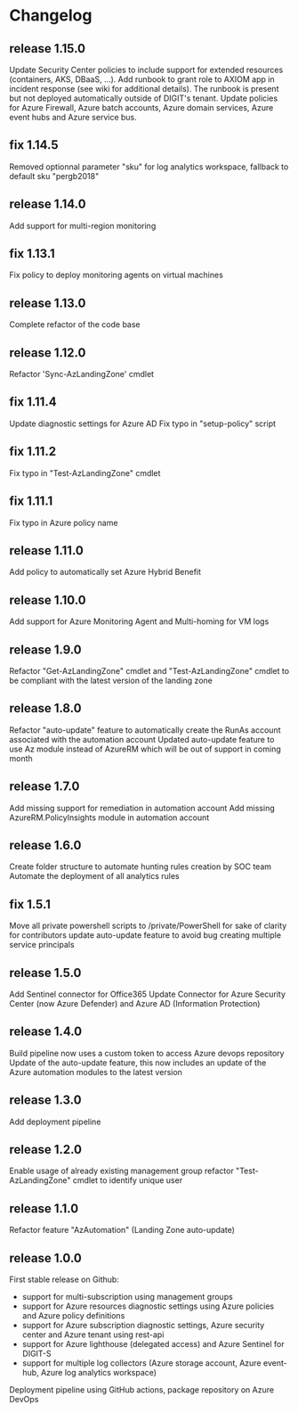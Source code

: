# Changelog

## release 1.15.0
Update Security Center policies to include support for extended resources (containers, AKS, DBaaS, ...).
Add runbook to grant role to AXIOM app in incident response (see wiki for additional details). The runbook is present but not deployed automatically outside of DIGIT's tenant.
Update policies for Azure Firewall, Azure batch accounts, Azure domain services, Azure event hubs and Azure service bus.
## fix 1.14.5
Removed optionnal parameter "sku" for log analytics workspace, fallback to default sku "pergb2018"
## release 1.14.0
Add support for multi-region monitoring
## fix 1.13.1
Fix policy to deploy monitoring agents on virtual machines
## release 1.13.0
Complete refactor of the code base
## release 1.12.0
Refactor 'Sync-AzLandingZone' cmdlet
## fix 1.11.4
Update diagnostic settings for Azure AD
Fix typo in "setup-policy" script
## fix 1.11.2
Fix typo in "Test-AzLandingZone" cmdlet
## fix 1.11.1
Fix typo in Azure policy name
## release 1.11.0
Add policy to automatically set Azure Hybrid Benefit
## release 1.10.0
Add support for Azure Monitoring Agent and Multi-homing for VM logs
## release 1.9.0
Refactor "Get-AzLandingZone" cmdlet and "Test-AzLandingZone" cmdlet to be compliant with the latest version of the landing zone
## release 1.8.0
Refactor "auto-update" feature to automatically create the RunAs account associated with the automation account
Updated auto-update feature to use Az module instead of AzureRM which will be out of support in coming month
## release 1.7.0
Add missing support for remediation in automation account
Add missing AzureRM.PolicyInsights module in automation account
## release 1.6.0
Create folder structure to automate hunting rules creation by SOC team
Automate the deployment of all analytics rules
## fix 1.5.1
Move all private powershell scripts to /private/PowerShell for sake of clarity for contributors
update auto-update feature to avoid bug creating multiple service principals
## release 1.5.0
Add Sentinel connector for Office365
Update Connector for Azure Security Center (now Azure Defender) and Azure AD (Information Protection)
## release 1.4.0
Build pipeline now uses a custom token to access Azure devops repository
Update of the auto-update feature, this now includes an update of the Azure automation modules to the latest version
## release 1.3.0
Add deployment pipeline
## release 1.2.0
Enable usage of already existing management group
refactor "Test-AzLandingZone" cmdlet to identify unique user
## release 1.1.0
Refactor feature "AzAutomation" (Landing Zone auto-update)
## release 1.0.0
First stable release on Github:
- support for multi-subscription using management groups
- support for Azure resources diagnostic settings using Azure policies and Azure policy definitions
- support for Azure subscription diagnostic settings, Azure security center and Azure tenant using rest-api
- support for Azure lighthouse (delegated access) and Azure Sentinel for DIGIT-S
- support for multiple log collectors (Azure storage account, Azure event-hub, Azure log analytics workspace)

Deployment pipeline using GitHub actions, package repository on Azure DevOps
